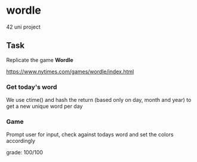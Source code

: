 # wordle

42 uni project

## Task

Replicate the game **Wordle**

https://www.nytimes.com/games/wordle/index.html

### Get today's word

We use ctime() and hash the return (based only on day, month and year) to get a new unique word per day

### Game

Prompt user for input, check against todays word and set the colors accordingly

grade: 100/100
